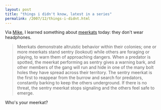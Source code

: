 ```yaml
---
layout: post
title: "things i didn't know, latest in a series"
permalink: /2007/12/things-i-didnt.html
---
```


Via [Mike](http://weblog.muledesign.com/), I learned something about [meerkats](http://en.wikipedia.org/wiki/Meerkat) today: they don't wear headphones.

> Meerkats demonstrate altruistic behavior within their colonies; one or more meerkats stand sentry (lookout) while others are foraging or playing, to warn them of approaching dangers. When a predator is spotted, the meerkat performing as sentry gives a warning bark, and other members of the gang will run and hide in one of the many bolt holes they have spread across their territory. The sentry meerkat is the first to reappear from the burrow and search for predators, constantly barking to keep the others underground. If there is no threat, the sentry meerkat stops signaling and the others feel safe to emerge.

Who's your meerkat?
